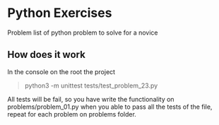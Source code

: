# Python Exercises

Problem list of python problem to solve for a novice

## How does it work

In the console on the root the project

> python3 -m unittest tests/test_problem_23.py

All tests will be fail, so you have write the functionality on problems/problem_01.py
when you able to pass all the tests of the file, repeat for each problem on problems folder.
